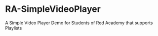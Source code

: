 # RA-SimpleVideoPlayer
A Simple Video Player Demo for Students of Red Academy that supports Playlists
